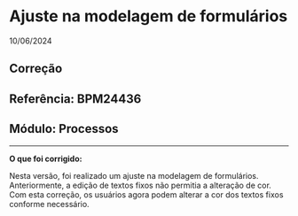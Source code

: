# Ajuste na modelagem de formulários
10/06/2024
## Correção
## Referência: BPM24436
## Módulo: Processos
***

**O que foi corrigido:**

Nesta versão, foi realizado um ajuste na modelagem de formulários. Anteriormente, a edição de textos fixos não permitia a alteração de cor. Com esta correção, os usuários agora podem alterar a cor dos textos fixos conforme necessário.